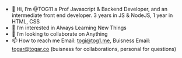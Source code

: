 - 👋 Hi, I’m @TOG11 a Prof Javascript & Backend Developer, and an intermediate front end developer. 3 years in JS & NodeJS, 1 year in HTML, CSS
- 👀 I’m interested in Always Learning New Things
- 💞️ I’m looking to collaborate on Anything
- 📫 How to reach me Email: togi@tog1.me, Buisness Email: togar@togar.co (buisness for collaborations, personal for questions)
<!---
TOG11/TOG11 is a ✨ special ✨ repository because its `README.md` (this file) appears on your GitHub profile.
You can click the Preview link to take a look at your changes.
--->
